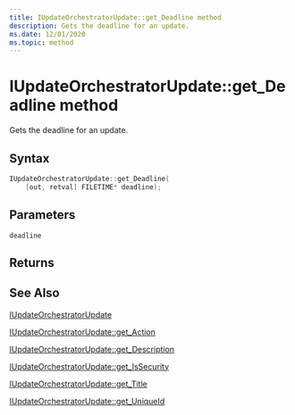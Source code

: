 ```yaml
---
title: IUpdateOrchestratorUpdate::get_Deadline method
description: Gets the deadline for an update.
ms.date: 12/01/2020
ms.topic: method
---
```


# IUpdateOrchestratorUpdate::get_Deadline method

Gets the deadline for an update.

## Syntax
```cpp
IUpdateOrchestratorUpdate::get_Deadline(
    [out, retval] FILETIME* deadline);
```

## Parameters

`deadline`


## Returns

## See Also

[IUpdateOrchestratorUpdate](iupdateorchestratorupdate.md)

[IUpdateOrchestratorUpdate::get_Action](iupdateorchestratorupdate-get-action.md)

[IUpdateOrchestratorUpdate::get_Description](iupdateorchestratorupdate-get-description.md)

[IUpdateOrchestratorUpdate::get_IsSecurity](iupdateorchestratorupdate-get-issecurity.md)

[IUpdateOrchestratorUpdate::get_Title](iupdateorchestratorupdate-get-title.md)

[IUpdateOrchestratorUpdate::get_UniqueId](iupdateorchestratorupdate-get-uniqueid.md)
